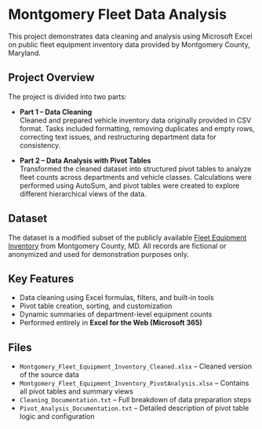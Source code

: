 # Montgomery Fleet Data Analysis

This project demonstrates data cleaning and analysis using Microsoft Excel on public fleet equipment inventory data provided by Montgomery County, Maryland.

## Project Overview

The project is divided into two parts:

- **Part 1 – Data Cleaning**  
  Cleaned and prepared vehicle inventory data originally provided in CSV format. Tasks included formatting, removing duplicates and empty rows, correcting text issues, and restructuring department data for consistency.

- **Part 2 – Data Analysis with Pivot Tables**  
  Transformed the cleaned dataset into structured pivot tables to analyze fleet counts across departments and vehicle classes. Calculations were performed using AutoSum, and pivot tables were created to explore different hierarchical views of the data.

## Dataset

The dataset is a modified subset of the publicly available [Fleet Equipment Inventory](https://data.montgomerycountymd.gov/Government/Fleet-Equipment-Inventory/93vc-wpdr) from Montgomery County, MD. All records are fictional or anonymized and used for demonstration purposes only.

## Key Features

- Data cleaning using Excel formulas, filters, and built-in tools
- Pivot table creation, sorting, and customization
- Dynamic summaries of department-level equipment counts
- Performed entirely in **Excel for the Web (Microsoft 365)**

## Files

- `Montgomery_Fleet_Equipment_Inventory_Cleaned.xlsx` – Cleaned version of the source data
- `Montgomery_Fleet_Equipment_Inventory_PivotAnalysis.xlsx` – Contains all pivot tables and summary views
- `Cleaning_Documentation.txt` – Full breakdown of data preparation steps
- `Pivot_Analysis_Documentation.txt` – Detailed description of pivot table logic and configuration

